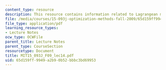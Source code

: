 ```yaml
---
content_type: resource
description: This resource contains information related to Lagrangean methods.
file: /media/courses/15-093j-optimization-methods-fall-2009/65d159ff9949a2b90b52bbbc3bd69953_MIT15_093J_F09_lec14.pdf
file_type: application/pdf
learning_resource_types:
- Lecture Notes
ocw_type: OCWFile
parent_title: Lecture Notes
parent_type: CourseSection
resourcetype: Document
title: MIT15_093J_F09_lec14.pdf
uid: 65d159ff-9949-a2b9-0b52-bbbc3bd69953
---
```

